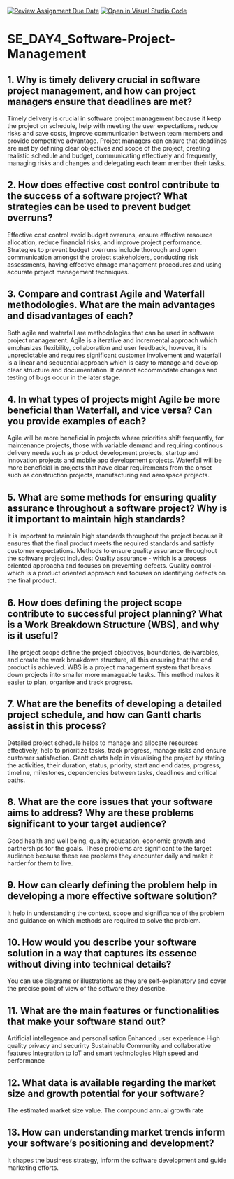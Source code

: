 [![Review Assignment Due Date](https://classroom.github.com/assets/deadline-readme-button-22041afd0340ce965d47ae6ef1cefeee28c7c493a6346c4f15d667ab976d596c.svg)](https://classroom.github.com/a/9pw6JKcu)
[![Open in Visual Studio Code](https://classroom.github.com/assets/open-in-vscode-2e0aaae1b6195c2367325f4f02e2d04e9abb55f0b24a779b69b11b9e10269abc.svg)](https://classroom.github.com/online_ide?assignment_repo_id=18516086&assignment_repo_type=AssignmentRepo)
# SE_DAY4_Software-Project-Management
## 1. Why is timely delivery crucial in software project management, and how can project managers ensure that deadlines are met?
Timely delivery is crucial in software project management because it keep the project on schedule, help with meeting the user expectations, reduce risks and save costs, improve communication between team members and provide competitive advantage. 
Project managers can ensure that deadlines are met by defining clear objectives and scope of the project, creating realistic schedule and budget, communicating effectively and frequently, managing risks and changes and delegating each team member their tasks. 

## 2. How does effective cost control contribute to the success of a software project? What strategies can be used to prevent budget overruns?
Effective cost control avoid budget overruns, ensure effective resource allocation, reduce financial risks, and improve project performance. 
Strategies to prevent budget overruns include thorough and open communication amongst the project stakeholders, conducting risk assessments, having effective chnage management procedures and using accurate project management techniques. 

## 3. Compare and contrast Agile and Waterfall methodologies. What are the main advantages and disadvantages of each?
Both agile and waterfall are methodologies that can be used in software project management. Agile is a iterative and incremental approach which emphasizes flexibility, collaboration and user feedback, however, it is unpredictable and requires significant customer involvement and waterfall is a linear and sequential approach which is easy to manage and develop clear structure and documentation. It cannot accommodate changes and testing of bugs occur in the later stage. 

## 4. In what types of projects might Agile be more beneficial than Waterfall, and vice versa? Can you provide examples of each?
Agile will be more beneficial in projects where priorities shift frequently, for maintenance projects, those with variable demand and requiring continous delivery needs such as product development projects, startup and innovation projects and mobile app development projects. 
Waterfall will be more beneficial in projects that have clear requirements from the onset such as construction projects, manufacturing and aerospace projects. 

## 5. What are some methods for ensuring quality assurance throughout a software project? Why is it important to maintain high standards?
It is important to maintain high standards throughout the project because it ensures that the final product meets the required standards and sattisfy customer expectations. 
Methods to ensure quality assurance throughout the software project includes:
Quality assurance - which is a process oriented approacha and focuses on preventing defects. 
Quality control - which is a product oriented approach and focuses on identifying defects on the final product. 

## 6. How does defining the project scope contribute to successful project planning? What is a Work Breakdown Structure (WBS), and why is it useful?
The project scope define the project objectives, boundaries, delivarables, and create the work breakdown structure, all this ensuring that the end product is achieved. 
WBS is a project management system that breaks down projects into smaller more manageable tasks. This method makes it easier to plan, organise and track progress. 

## 7. What are the benefits of developing a detailed project schedule, and how can Gantt charts assist in this process?
Detailed project schedule helps to manage and allocate resources effectively, help to prioritize tasks, track progress, manage risks and ensure customer satisfaction. 
Gantt charts help in visualising the project by stating the activities, their duration, status, priority, start and end dates, progress, timeline, milestones, dependencies between tasks, deadlines and critical paths. 

## 8. What are the core issues that your software aims to address? Why are these problems significant to your target audience?
Good health and well being, quality education, economic growth and partnerships for the goals.
These problems are significant to the target audience because these are problems they encounter daily and make it harder for them to live. 

## 9. How can clearly defining the problem help in developing a more effective software solution?
It help in understanding the context, scope and significance of the problem and guidance on which methods are required to solve the problem. 

## 10. How would you describe your software solution in a way that captures its essence without diving into technical details?
You can use diagrams or illustrations as they are self-explanatory and cover the precise point of view of the software they describe. 

## 11. What are the main features or functionalities that make your software stand out?
Artificial intellegence and personalisation
Enhanced user experience
High quality privacy and securirty
Sustainable
Community and collaborative features
Integration to IoT and smart technologies
High speed and performance

## 12. What data is available regarding the market size and growth potential for your software?
The estimated market size value.
The compound annual growth rate

## 13. How can understanding market trends inform your software’s positioning and development?
It shapes the business strategy, inform the software development and guide marketing efforts.

